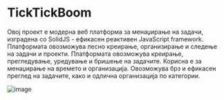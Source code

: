 # TickTickBoom

Овој проект е модерна веб платформа за менаџирање на задачи, изградена со SolidJS - ефикасен реактивен JavaScript framework. Платформата овозможува лесно креирање, организирање и следење на задачи и проекти. Платформата овозможува креирање, прегледување, уредување и бришење на задачите. Корисна е за менаџирање на времето и организација. Овозможува брз и ефикасен преглед на задачите, како и одлична организација по категории.

![image](https://github.com/user-attachments/assets/7c43b456-845b-4433-8a6d-02c3d551634b)

